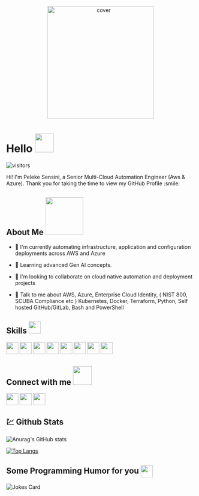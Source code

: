 <div align="center">
<img width="75%" height = "300px" src="https://karbh.com/public/uploads/service/service-35.png" alt="cover" />
</div>

<h1> Hello <img src = "https://raw.githubusercontent.com/rahulbanerjee26/githubProfileReadmeGenerator/main/gifs/wave.gif" width = 50px height='50px'> </h1>
<p align='center'>
  

![visitors](https://visitor-badge.glitch.me/badge?page_id=Sensini7.Sensini7)
  

</p>
<div size='20px'> Hi! I'm Peleke Sensini, a Senior Multi-Cloud Automation Engineer (Aws & Azure). Thank you for taking the time to view my GitHub Profile :smile: </div>

<h2> About Me <img src = "https://raw.githubusercontent.com/rahulbanerjee26/githubProfileReadmeGenerator/main/gifs/eatSleepCodeRepeat.gif" width = 100px height='100px'></h2>


- 🔭 I'm currently automating infrastructure, application and configuration deployments across AWS and Azure

- 🌱 Learning advanced Gen AI concepts.

- 👯 I'm looking to collaborate on cloud native automation and deployment projects

- 💬 Talk to me about AWS, Azure, Enterprise Cloud Identity, ( NIST 800, SCUBA Compliance etc )  Kubernetes, Docker, Terraform, Python, Self hosted GitHub/GitLab, Bash and PowerShell

<h2> Skills <img src = "https://raw.githubusercontent.com/rahulbanerjee26/githubProfileReadmeGenerator/main/gifs/code.gif" width = 32px height=32px> </h2>
<a href="https://github.com/Sensini7?tab=repositories&language=aws"><img width="32px" height="32px" src="https://raw.githubusercontent.com/rahulbanerjee26/githubAboutMeGenerator/main/icons/aws.svg"/></a>
<a href="https://github.com/Sensini7?tab=repositories&language=azure"><img width="32px" height="32px" src="https://raw.githubusercontent.com/rahulbanerjee26/githubAboutMeGenerator/main/icons/azure.svg"/></a>
<a href="https://github.com/Sensini7?tab=repositories&language=kubernetes"><img width="32px" height="32px" src="https://raw.githubusercontent.com/rahulbanerjee26/githubAboutMeGenerator/main/icons/kubernetes.svg"/></a>
<a href="https://github.com/Sensini7?tab=repositories&language=docker"><img width="32px" height="32px" src="https://raw.githubusercontent.com/rahulbanerjee26/githubAboutMeGenerator/main/icons/docker.svg"/></a>
<a href="https://github.com/Sensini7?tab=repositories&language=terraform"><img width="32px" height="32px" src="https://raw.githubusercontent.com/rahulbanerjee26/githubAboutMeGenerator/main/icons/terraform.svg"/></a>
<a href="https://github.com/Sensini7?tab=repositories&language=powershell"><img width="32px" height="32px" src="https://raw.githubusercontent.com/rahulbanerjee26/githubAboutMeGenerator/main/icons/powershell.svg"/></a>
<a href="https://github.com/Sensini7?tab=repositories&language=github"><img width="32px" height="32px" src="https://raw.githubusercontent.com/rahulbanerjee26/githubAboutMeGenerator/main/icons/github.svg"/></a>
<a href="https://github.com/Sensini7?tab=repositories&language=gitlab"><img width="32px" height="32px" src="https://raw.githubusercontent.com/rahulbanerjee26/githubAboutMeGenerator/main/icons/gitlab.svg"/></a>


<h2> Connect with me <img src='https://raw.githubusercontent.com/rahulbanerjee26/githubProfileReadmeGenerator/main/gifs/handShake.gif' width="50px" height=50px> </h2>
<a href = 'https://linktr.ee/sensinipeleke'> <img width = '32px' align= 'center' src="https://raw.githubusercontent.com/rahulbanerjee26/githubAboutMeGenerator/main/icons/portfolio.png"/></a>  
<a href = 'https://www.linkedin.com/in/peleke-sensini/'> <img width = '32px' align= 'center' src="https://raw.githubusercontent.com/rahulbanerjee26/githubAboutMeGenerator/main/icons/linked-in-alt.svg"/></a>
<!--<a href = 'https://twitter.com/peleke_sensini'> <img width = '32px' align= 'center' src="https://raw.githubusercontent.com/rahulbanerjee26/githubAboutMeGenerator/main/icons/twitter.svg"/></a>--> 
<a href = 'https://github.com/Sensini7'> <img width = '32px' align= 'center' src="https://raw.githubusercontent.com/rahulbanerjee26/githubAboutMeGenerator/main/icons/github.svg"/></a> 




## :chart: Github Stats


![Anurag's GitHub stats](https://github-readme-stats.vercel.app/api?username=sensini7&show_icons=true&theme=transparent)


[![Top Langs](https://github-readme-stats.vercel.app/api/top-langs/?username=anuraghazra&layout=compact)](https://github.com/anuraghazra/github-readme-stats)


<h2> Some Programming Humor for you <img align ='center' src='https://raw.githubusercontent.com/rahulbanerjee26/githubProfileReadmeGenerator/main/gifs/winkFace.gif' width = '32px' height= '32px'></h2>

![Jokes Card](https://readme-jokes.vercel.app/api?theme=tokyonight)


